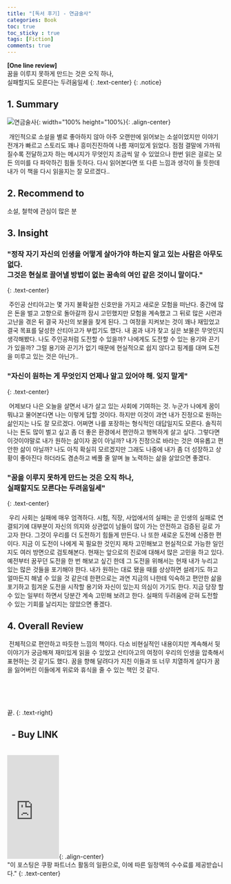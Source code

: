 ```yaml
---
title: "[독서 후기] - 연금술사"
categories: Book
toc: true
toc_sticky : true
tags: [Fiction]
comments: true
---
```


**[One line review]**<br/> 꿈을 이루지 못하게 만드는 것은 오직 하나, <br/>실패할지도 모른다는 두려움일세
{: .text-center}
{: .notice}

## 1. Summary

![연금술사](https://user-images.githubusercontent.com/86281619/127732424-a7ab5b1f-c164-4d83-9bfe-ee17bec04b91.png){: width="100% height="100%}{: .align-center}

&nbsp;개인적으로 소설을 별로 좋아하지 않아 아주 오랜만에 읽어보는 소설이었지만 이야기 전개가 빠르고 스토리도 꽤나 흥미진진하여 나름 재미있게 읽었다. 점점 결말에 가까워질수록 전달하고자 하는 메시지가 무엇인지 조금씩 알 수 있었으나 한번 읽은 걸로는 모든 의미를 다 파악하긴 힘들 듯하다. 다시 읽어본다면 또 다른 느낌과 생각이 들 듯한데 내가 이 책을 다시 읽을지는 잘 모르겠다..

## 2. Recommend to

소설, 철학에 관심이 많은 분

## 3. Insight

### "정작 자기 자신의 인생을 어떻게 살아가야 하는지 알고 있는 사람은 아무도 없다.<br/>그것은 현실로 끌어낼 방법이 없는 꿈속의 여인 같은 것이니 말이다."
{: .text-center}

&nbsp;주인공 산티아고는 몇 가지 불확실한 신호만을 가지고 새로운 모험을 떠난다. 중간에 많은 돈을 벌고 고향으로 돌아갈까 잠시 고민했지만 모험을 계속했고 그 뒤로 많은 시련과 고난을 겪은 뒤 결국 자신의 보물을 찾게 된다. 그 여정을 지켜보는 것이 꽤나 재밌었고 결국 목표를 달성한 산티아고가 부럽기도 했다. 내 꿈과 내가 찾고 싶은 보물은 무엇인지 생각해봤다. 나도 주인공처럼 도전할 수 있을까? 나에게도 도전할 수 있는 용기와 끈기가 있을까? 그럴 용기와 끈기가 없기 때문에 현실적으로 쉽지 않다고 핑계를 대며 도전을 미루고 있는 것은 아닌가..

### "자신이 원하는 게 무엇인지 언제나 알고 있어야 해. 잊지 말게"
{: .text-center}

&nbsp;어제보다 나은 오늘을 살면서 내가 살고 있는 사회에 기여하는 것. 누군가 나에게 꿈이 뭐냐고 물어본다면 나는 이렇게 답할 것이다. 하지만 이것이 과연 내가 진정으로 원하는 삶인지는 나도 잘 모르겠다. 어쩌면 나를 포장하는 형식적인 대답일지도 모른다. 솔직히 나는 돈도 많이 벌고 싶고 좀 더 좋은 환경에서 편안하고 행복하게 살고 싶다. 그렇다면 이것이야말로 내가 원하는 삶이자 꿈이 아닐까? 내가 진정으로 바라는 것은 여유롭고 편안한 삶이 아닐까? 나도 아직 확실히 모르겠지만 그래도 나중에 내가 좀 더 성장하고 상황이 좋아진다 하더라도 겸손하고 베풀 줄 알며 늘 노력하는 삶을 살았으면 좋겠다.

### "꿈을 이루지 못하게 만드는 것은 오직 하나,<br/>실패할지도 모른다는 두려움일세"
{: .text-center}

&nbsp;우리 사회는 실패에 매우 엄격하다. 시험, 직장, 사업에서의 실패는 곧 인생의 실패로 연결되기에 대부분이 자신의 의지와 상관없이 남들이 많이 가는 안전하고 검증된 길로 가고자 한다. 그것이 우리를 더 도전하기 힘들게 만든다. 나 또한 새로운 도전에 신중한 편이다. 지금 이 도전이 나에게 꼭 필요한 것인지 재차 고민해보고 현실적으로 가능한 일인지도 여러 방면으로 검토해본다. 현재는 앞으로의 진로에 대해서 많은 고민을 하고 있다. 예전부터 꿈꾸던 도전을 한 번 해보고 싶긴 한데 그 도전을 위해서는 현재 내가 누리고 있는 많은 것들을 포기해야 한다. 내가 원하는 대로 됐을 때를 상상하면 설레기도 하고 얼마든지 해낼 수 있을 것 같은데 한편으로는 과연 지금의 나한테 익숙하고 편안한 삶을 포기하고 힘겨운 도전을 시작할 용기와 자신이 있는지 의심이 가기도 한다. 지금 당장 할 수 있는 일부터 하면서 당분간 계속 고민해 보려고 한다. 실패의 두려움에 갇혀 도전할 수 있는 기회를 날리지는 않았으면 좋겠다.

## 4. Overall Review

&nbsp;전체적으로 편안하고 따듯한 느낌의 책이다. 다소 비현실적인 내용이지만 계속해서 뒷이야기가 궁금해져 재미있게 읽을 수 있었고 산티아고의 여정이 우리의 인생을 압축해서 표현하는 것 같기도 했다. 꿈을 향해 달려다가 지친 이들과 또 너무 치열하게 살다가 꿈을 잃어버린 이들에게 위로와 휴식을 줄 수 있는 책인 것 같다.

<br/>
<br/>
<br/>

끝.
{: .text-right}

## &nbsp; - Buy LINK
<br/>
<iframe src="https://coupa.ng/b4KMCj" width="120" height="240" frameborder="0" scrolling="no" referrerpolicy="unsafe-url"></iframe>{: .align-center}
<br/>
"이 포스팅은 쿠팡 파트너스 활동의 일환으로, 이에 따른 일정액의 수수료를 제공받습니다."
{: .text-center}